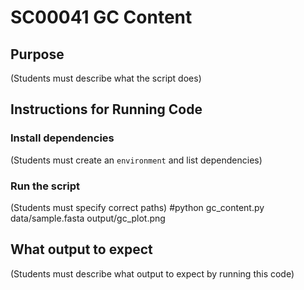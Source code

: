 # SC00041 GC Content

## Purpose
(Students must describe what the script does)

## Instructions for Running Code

### Install dependencies
(Students must create an `environment` and list dependencies)

### Run the script
(Students must specify correct paths)
#python gc_content.py data/sample.fasta output/gc_plot.png

## What output to expect
(Students must describe what output to expect by running this code)
